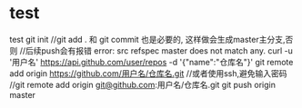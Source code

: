 # test
test
git init          //git add . 和 git commit 也是必要的, 这样做会生成master主分支,否则
                  //后续push会有报错 error: src refspec master does not match any.
curl -u '用户名' https://api.github.com/user/repos -d '{"name":"仓库名"}'
git remote add origin https://github.com/用户名/仓库名.git
                 //或者使用ssh,避免输入密码 
                 //git remote add origin git@github.com:用户名/仓库名.git
git push origin master

